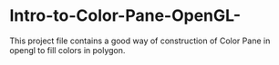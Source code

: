 # Intro-to-Color-Pane-OpenGL-
This project file contains a good way of construction of Color Pane in opengl to fill colors in polygon. 
